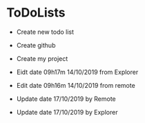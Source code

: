 # ToDoLists

- Create new todo list
- Create github
- Create my project

- Eidt date 09h17m 14/10/2019 from Explorer

- Edit date 09h16m 14/10/2019 from remote

- Update date 17/10/2019 by Remote

- Update date 17/10/2019 by Explorer

